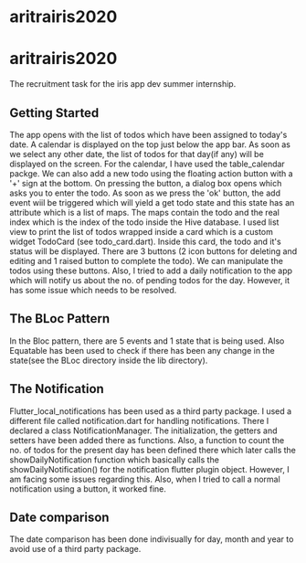 # aritrairis2020

# aritrairis2020
The recruitment task for the iris app dev summer internship.

## Getting Started


The app opens with the list of todos which have been assigned to today's date. A calendar is displayed on the top just below the app bar. As soon as we select any other date, the list of todos for that day(if any) will be displayed on the screen. For the calendar, I have used the table_calendar packge. We can also add a new todo using the floating action button with a '+' sign at the bottom. On  pressing the button, a dialog box opens which asks you to enter the todo. As soon as we press the 'ok' button, the add event wiil be triggered which will yield a get todo state and this state has an attribute which is a list of maps. The maps contain the todo and the real index which is the index of the todo inside the Hive database. I used list view to print the list of todos wrapped inside a card which is a custom widget TodoCard (see todo_card.dart). Inside this card, the todo and it's status will be displayed. There are 3 buttons (2 icon buttons for deleting and editing and 1 raised button to complete the todo). We can manipulate the todos using these buttons. Also, I tried to add a daily notification to the app which will notify us about the no. of pending todos for the day. However, it has some issue which needs to be resolved. 


## The BLoc Pattern
In the Bloc pattern, there are 5 events and 1 state that is being used. Also Equatable has been used to check if there has been any change in the state(see the BLoc directory inside the lib directory).


## The Notification 
Flutter_local_notifications has been used as a third party package. I used a different file called notification.dart for handling notifications. There I declared a class NotificationManager.
The initialization, the getters and setters have been added there as functions. Also, a function to count the no. of todos for the present day has been defined there which later calls the showDailyNotification function which basically calls the showDailyNotification() for the notification flutter plugin object. However, I am facing some issues regarding this. Also, when I tried to call a normal notification using a button, it worked fine.

## Date comparison 
The date comparison has been done indivisually for day, month and year to avoid use of a third party package.
